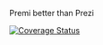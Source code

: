 Premi better than Prezi

<a href='https://coveralls.io/r/PetrucciMauro/sourceAngular?branch=master'><img src='https://coveralls.io/repos/PetrucciMauro/sourceAngular/badge.svg?branch=master' alt='Coverage Status' /></a>